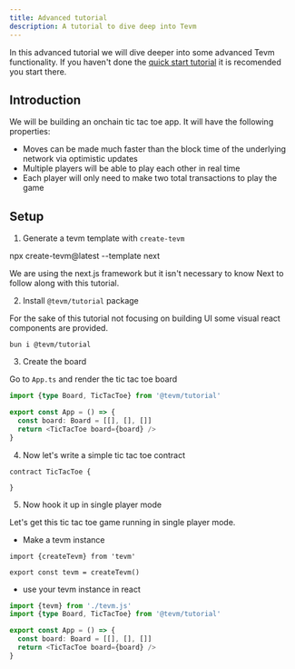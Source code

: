 ```yaml
---
title: Advanced tutorial
description: A tutorial to dive deep into Tevm
---
```


In this advanced tutorial we will dive deeper into some advanced Tevm functionality. If you haven't done the [quick start tutorial](./quick-start.md) it is recomended you start there.

## Introduction

We will be building an onchain tic tac toe app. It will have the following properties:

- Moves can be made much faster than the block time of the underlying network via optimistic updates
- Multiple players will be able to play each other in real time
- Each player will only need to make two total transactions to play the game

## Setup

1. Generate a tevm template with `create-tevm`

npx create-tevm@latest --template next

We are using the next.js framework but it isn't necessary to know Next to follow along with this tutorial.

2. Install `@tevm/tutorial` package

For the sake of this tutorial not focusing on building UI some visual react components are provided.

```
bun i @tevm/tutorial
```

3. Create the board

Go to `App.ts` and render the tic tac toe board

```typescript App.tsx
import {type Board, TicTacToe} from '@tevm/tutorial'

export const App = () => {
  const board: Board = [[], [], []]
  return <TicTacToe board={board} />
}
```

4. Now let's write a simple tic tac toe contract

```solidity
contract TicTacToe {

}
```

5. Now hook it up in single player mode

Let's get this tic tac toe game running in single player mode. 

- Make a tevm instance

```solidity tevm
import {createTevm} from 'tevm'

export const tevm = createTevm()
```

- use your tevm instance in react

```typescript App.tsx
import {tevm} from './tevm.js'
import {type Board, TicTacToe} from '@tevm/tutorial'

export const App = () => {
  const board: Board = [[], [], []]
  return <TicTacToe board={board} />
}
```
